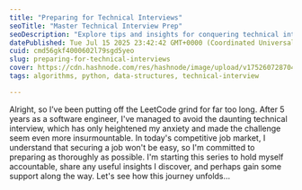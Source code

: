 ```yaml
---
title: "Preparing for Technical Interviews"
seoTitle: "Master Technical Interview Prep"
seoDescription: "Explore tips and insights for conquering technical interviews as a seasoned software engineer beginning the daunting prep journey"
datePublished: Tue Jul 15 2025 23:42:42 GMT+0000 (Coordinated Universal Time)
cuid: cmd56gkf4000602l79sgd5yeo
slug: preparing-for-technical-interviews
cover: https://cdn.hashnode.com/res/hashnode/image/upload/v1752607287046/9aafd1b4-d4d2-4857-b35a-691359ac4c76.png
tags: algorithms, python, data-structures, technical-interview

---
```


Alright, so I’ve been putting off the LeetCode grind for far too long. After 5 years as a software engineer, I've managed to avoid the daunting technical interview, which has only heightened my anxiety and made the challenge seem even more insurmountable. In today's competitive job market, I understand that securing a job won't be easy, so I'm committed to preparing as thoroughly as possible. I'm starting this series to hold myself accountable, share any useful insights I discover, and perhaps gain some support along the way. Let's see how this journey unfolds…